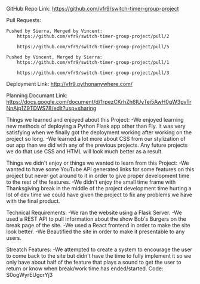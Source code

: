 GitHub Repo Link: https://github.com/vfr9/switch-timer-group-project

Pull Requests:

    Pushed by Sierra, Merged by Vincent:
        https://github.com/vfr9/switch-timer-group-project/pull/2 

        https://github.com/vfr9/switch-timer-group-project/pull/5
        
    Pushed by Vincent, Merged by Sierra:
        https://github.com/vfr9/switch-timer-group-project/pull/1

        https://github.com/vfr9/switch-timer-group-project/pull/3

Deployment Link: http://vfr9.pythonanywhere.com/

Planning Documant Link: https://docs.google.com/document/d/1rpezCKrhZh6IUyTei5AwH0gW3pvTrNnAjp1Z9TDWS78/edit?usp=sharing


Things we learned and enjoyed about this Project:
    -We enjoyed learning new methods of deploying a Python Flask app other than Fly. It was very satisfying when we finally got the deployment
    working after working on the project so long.
    -We learned a lot more about CSS from our stylization of our app than we did with any of the previous projects. Any future
    projects we do that use CSS and HTML will look much better as a result.
    
Things we didn't enjoy or things we wanted to learn from this Project:
    -We wanted to have some YouTube API generated links for some features on this project but never got around to it in order to 
    give proper development time to the rest of the features.
    -We didn't enjoy the small time frame with Thanksgiving break in the middle of the project development time hurting a lot of
    dev time we could have given the project to fix any problems we have with the final product.
    
Technical Requirements:
    -We ran the website using a Flask Server.
    -We used a REST API to pull information about the show Bob's Burgers on the break page of the site.
    -We used a React frontend in order to make the site look better.
    -We Beautified the site in order to make it presentable to any users.
    
Streatch Features:
    -We attempted to create a system to encourage the user to come back to the site but didn't have the time to fully implement it so
    we only have about half of the feature that plays a sound to get the user to return or know when break/work time has ended/started.
        Code: S0ogWyrEUgcrYj3
